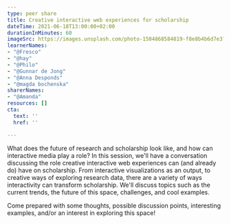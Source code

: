```yaml
---
type: peer share
title: Creative interactive web experiences for scholarship
dateTime: 2021-06-18T13:00:00+02:00
durationInMinutes: 60
imageSrc: https://images.unsplash.com/photo-1504868584819-f8e8b4b6d7e3?ixlib=rb-1.2.1&ixid=MnwxMjA3fDB8MHxwaG90by1wYWdlfHx8fGVufDB8fHx8&auto=format&fit=crop&w=1955&q=80
learnerNames:
- "@Fresco"
- "@hay"
- "@Philo"
- "@Gunnar de Jong"
- "@Anna Desponds"
- "@magda bochenska"
sharerNames:
- "@Amanda"
resources: []
cta:
  text: ''
  href: ''

---
```

What does the future of research and scholarship look like, and how can interactive media play a role? In this session, we'll have a conversation discussing the role creative interactive web experiences can (and already do) have on scholarship. From interactive visualizations as an output, to creative ways of exploring research data, there are a variety of ways interactivity can transform scholarship. We'll discuss topics such as the current trends, the future of this space, challenges, and cool examples.

Come prepared with some thoughts, possible discussion points, interesting examples, and/or an interest in exploring this space!